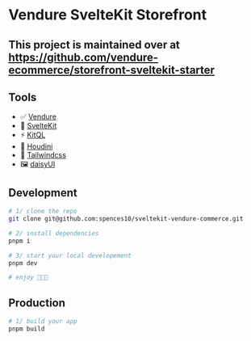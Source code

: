 # Vendure SvelteKit Storefront

## This project is maintained over at https://github.com/vendure-ecommerce/storefront-sveltekit-starter

## Tools

- ✅ [Vendure](https://www.vendure.io/)
- 🧡 [SvelteKit](https://kit.svelte.dev/)
- ⚡ [KitQL](https://www.kitql.dev/)
- 🎩 [Houdini](https://www.houdinigraphql.com/)
- 🎨 [Tailwindcss](https://tailwindcss.com/)
- 🖼️ [daisyUI](https://daisyui.com/)

## Development

```bash
# 1/ clone the repo
git clone git@github.com:spences10/sveltekit-vendure-commerce.git

# 2/ install dependencies
pnpm i

# 3/ start your local developement
pnpm dev

# enjoy 🥳🥳🥳
```

## Production

```bash
# 1/ build your app
pnpm build
```
